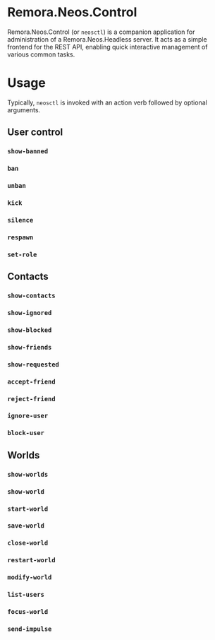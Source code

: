 Remora.Neos.Control
================================================================================
Remora.Neos.Control (or `neosctl`) is a companion application for administration
of a Remora.Neos.Headless server. It acts as a simple frontend for the REST API,
enabling quick interactive management of various common tasks.

# Usage
Typically, `neosctl` is invoked with an action verb followed by optional 
arguments.

## User control
### `show-banned`
### `ban`
### `unban`
### `kick`
### `silence`
### `respawn`
### `set-role`

## Contacts
### `show-contacts`
### `show-ignored`
### `show-blocked`
### `show-friends`
### `show-requested`
### `accept-friend`
### `reject-friend`
### `ignore-user`
### `block-user`

## Worlds
### `show-worlds`
### `show-world`
### `start-world`
### `save-world`
### `close-world`
### `restart-world`
### `modify-world`
### `list-users`
### `focus-world`
### `send-impulse`
